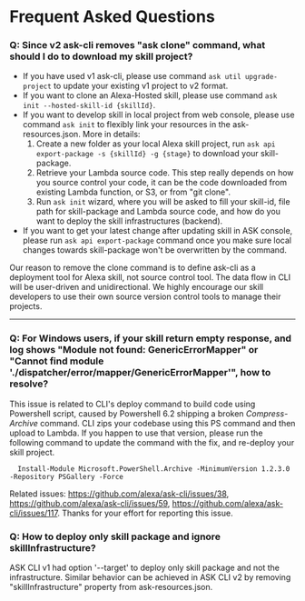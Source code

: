 # Frequent Asked Questions


### Q: Since v2 ask-cli removes "ask clone" command, what should I do to download my skill project?

- If you have used v1 ask-cli, please use command `ask util upgrade-project` to update your existing v1 project to v2 format.
- If you want to clone an Alexa-Hosted skill, please use command `ask init --hosted-skill-id {skillId}`.
- If you want to develop skill in local project from web console, please use command `ask init` to flexibly link your resources in the ask-resources.json. More in details:
  1. Create a new folder as your local Alexa skill project, run `ask api export-package -s {skillId} -g {stage}` to download your skill-package.
  2. Retrieve your Lambda source code. This step really depends on how you source control your code, it can be the code downloaded from existing Lambda function, or S3, or from "git clone".
  3. Run `ask init` wizard, where you will be asked to fill your skill-id, file path for skill-package and Lambda source code, and how do you want to deploy the skill infrastructures (backend).
- If you want to get your latest change after updating skill in ASK console, please run `ask api export-package` command once you make sure local changes towards skill-package won't be overwritten by the command.

Our reason to remove the clone command is to define ask-cli as a deployment tool for Alexa skill, not source control tool. The data flow in CLI will be user-driven and unidirectional. We highly encourage our skill developers to use their own source version control tools to manage their projects.

--- 

### Q: For Windows users, if your skill return empty response, and log shows "Module not found: GenericErrorMapper" or "Cannot find module './dispatcher/error/mapper/GenericErrorMapper'", how to resolve?

This issue is related to CLI's deploy command to build code using Powershell script, caused by Powershell 6.2 shipping a broken *Compress-Archive* command. CLI zips your codebase using this PS command and then upload to Lambda. If you happen to use that version, please run the following command to update the command with the fix, and re-deploy your skill project.
```
  Install-Module Microsoft.PowerShell.Archive -MinimumVersion 1.2.3.0 -Repository PSGallery -Force
```
Related issues: https://github.com/alexa/ask-cli/issues/38, https://github.com/alexa/ask-cli/issues/59, https://github.com/alexa/ask-cli/issues/117. Thanks for your effort for reporting this issue.


### Q: How to deploy only skill package and ignore skillInfrastructure?

ASK CLI v1 had option '--target' to deploy only skill package and not the infrastructure. Similar behavior can be achieved in ASK CLI v2 by removing "skillInfrastructure" property from ask-resources.json. 
